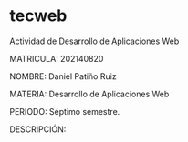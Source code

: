 # tecweb
Actividad de Desarrollo de Aplicaciones Web

MATRICULA: 202140820

NOMBRE: Daniel Patiño Ruiz

MATERIA: Desarrollo de Aplicaciones Web

PERIODO: Séptimo semestre.

DESCRIPCIÓN:
